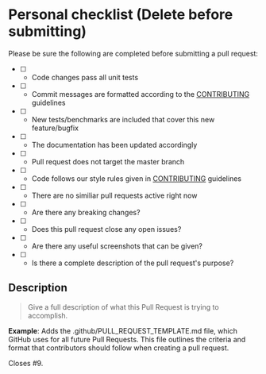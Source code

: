 # Personal checklist (Delete before submitting)
Please be sure the following are completed before submitting a pull request:
- [ ] - Code changes pass all unit tests
- [ ] - Commit messages are formatted according to the [CONTRIBUTING](../CONTRIBUTING.md) guidelines
- [ ] - New tests/benchmarks are included that cover this new feature/bugfix
- [ ] - The documentation has been updated accordingly
- [ ] - Pull request does not target the master branch
- [ ] - Code follows our style rules given in [CONTRIBUTING](../CONTRIBUTING.md) guidelines
- [ ] - There are no similiar pull requests active right now
- [ ] - Are there any breaking changes?
- [ ] - Does this pull request close any open issues?
- [ ] - Are there any useful screenshots that can be given?
- [ ] - Is there a complete description of the pull request's purpose?


## Description
> Give a full description of what this Pull Request is trying to accomplish.

**Example**:
Adds the .github/PULL_REQUEST_TEMPLATE.md file, which GitHub uses for all future Pull Requests. This file outlines the criteria and format that contributors should follow when creating a pull request.

Closes #9.
